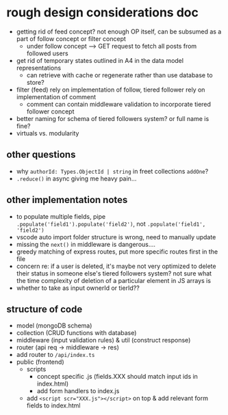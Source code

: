 # rough design considerations doc
- getting rid of feed concept? not enough OP itself, can be subsumed as a part of follow concept or filter concept
    - under follow concept --> GET request to fetch all posts from followed users
- get rid of temporary states outlined in A4 in the data model representations
    - can retrieve with cache or regenerate rather than use database to store?
- filter (feed) rely on implementation of follow, tiered follower rely on implementation of comment
    - comment can contain middleware validation to incorporate tiered follower concept
- better naming for schema of tiered followers system? or full name is fine?
- virtuals vs. modularity

## other questions
- why ```authorId: Types.ObjectId | string``` in freet collections `addOne`?
- `.reduce()` in async giving me heavy pain...

## other implementation notes
- to populate multiple fields, pipe `.populate('field1').populate('field2')`, not `.populate('field1', 'field2')`
- vscode auto import folder structure is wrong, need to manually update
- missing the `next()` in middleware is dangerous....
- greedy matching of express routes, put more specific routes first in the file
- concern re: if a user is deleted, it's maybe not very optimized to delete their status in someone else's tiered followers system? not sure what the time complexity of deletion of a particular element in JS arrays is 
- whether to take as input ownerId or tierId??

## structure of code
- model (mongoDB schema)
- collection (CRUD functions with database)
- middleware (input validation rules) & util (construct response)
- router (api req -> middleware -> res)
- add router to `/api/index.ts`
- public (frontend)
    - scripts
        - concept specific .js (fields.XXX should match input ids in index.html)
        - add form handlers to index.js 
    - add `<script scr="XXX.js"></script>` on top & add relevant form fields to index.html 